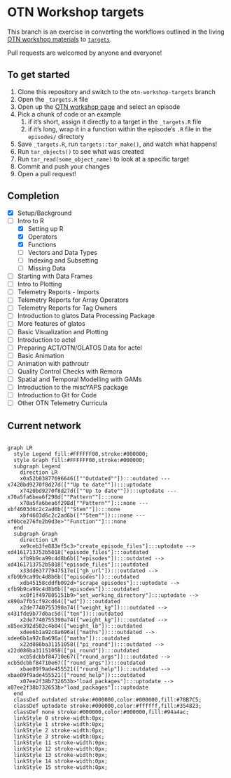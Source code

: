 
<!-- README.md is generated from README.Rmd. Please edit that file -->

# OTN Workshop targets

This branch is an exercise in converting the workflows outlined in the
living [OTN workshop
materials](https://ocean-tracking-network.github.io/otn-workshop-base/)
to [`targets`](https://docs.ropensci.org/targets/).

Pull requests are welcomed by anyone and everyone!

## To get started

1.  Clone this repository and switch to the `otn-workshop-targets`
    branch
2.  Open the `_targets.R` file
3.  Open up the [OTN workshop
    page](https://ocean-tracking-network.github.io/otn-workshop-base/)
    and select an episode
4.  Pick a chunk of code or an example
    1.  if it’s short, assign it directly to a target in the
        `_targets.R` file
    2.  if it’s long, wrap it in a function within the episode’s `.R`
        file in the `episodes/` directory
5.  Save `_targets.R`, run `targets::tar_make()`, and watch what
    happens!
6.  Run `tar_objects()` to see what was created
7.  Run `tar_read(some_object_name)` to look at a specific target
8.  Commit and push your changes
9.  Open a pull request!

## Completion

- [x] Setup/Background
- [ ] Intro to R
  - [x] Setting up R
  - [x] Operators
  - [x] Functions
  - [ ] Vectors and Data Types
  - [ ] Indexing and Subsetting
  - [ ] Missing Data
- [ ] Starting with Data Frames
- [ ] Intro to Plotting
- [ ] Telemetry Reports - Imports
- [ ] Telemetry Reports for Array Operators
- [ ] Telemetry Reports for Tag Owners
- [ ] Introduction to glatos Data Processing Package
- [ ] More features of glatos
- [ ] Basic Visualization and Plotting
- [ ] Introduction to actel
- [ ] Preparing ACT/OTN/GLATOS Data for actel
- [ ] Basic Animation
- [ ] Animation with pathroutr
- [ ] Quality Control Checks with Remora
- [ ] Spatial and Temporal Modelling with GAMs
- [ ] Introduction to the miscYAPS package
- [ ] Introduction to Git for Code
- [ ] Other OTN Telemetry Curricula

## Current network

``` mermaid

graph LR
  style Legend fill:#FFFFFF00,stroke:#000000;
  style Graph fill:#FFFFFF00,stroke:#000000;
  subgraph Legend
    direction LR
    x0a52b03877696646([""Outdated""]):::outdated --- x7420bd9270f8d27d([""Up to date""]):::uptodate
    x7420bd9270f8d27d([""Up to date""]):::uptodate --- x70a5fa6bea6f298d[""Pattern""]:::none
    x70a5fa6bea6f298d[""Pattern""]:::none --- xbf4603d6c2c2ad6b([""Stem""]):::none
    xbf4603d6c2c2ad6b([""Stem""]):::none --- xf0bce276fe2b9d3e>""Function""]:::none
  end
  subgraph Graph
    direction LR
    xe9ceb3fe883ef5c3>"create_episode_files"]:::uptodate --> xd4161713752b5018["episode_files"]:::outdated
    xfb9b9ca99c4d8b6b(["episodes"]):::outdated --> xd4161713752b5018["episode_files"]:::outdated
    x33dd63777947517e(["gh_url"]):::outdated --> xfb9b9ca99c4d8b6b(["episodes"]):::outdated
    xdb45158cddfb092d>"scrape_episodes"]:::uptodate --> xfb9b9ca99c4d8b6b(["episodes"]):::outdated
    xc0f1f497805151b9>"set_working_directory"]:::uptodate --> x890a7fb5cf92cd64(["wd"]):::outdated
    x2de7740755390a74(["weight_kg"]):::outdated --> x431fde9b77dbac5d(["ten"]):::outdated
    x2de7740755390a74(["weight_kg"]):::outdated --> x85ee392d502c4b84(["weight_lb"]):::outdated
    xdee6b1a92c8a696a(["maths"]):::outdated --> xdee6b1a92c8a696a(["maths"]):::outdated
    x22d086ba31151058(["pi_round"]):::outdated --> x22d086ba31151058(["pi_round"]):::outdated
    xcb5dcbbf84710e67(["round_args"]):::outdated --> xcb5dcbbf84710e67(["round_args"]):::outdated
    xbae09f9ade455521(["round_help"]):::outdated --> xbae09f9ade455521(["round_help"]):::outdated
    x07ee2f38b732653b>"load_packages"]:::uptodate --> x07ee2f38b732653b>"load_packages"]:::uptodate
  end
  classDef outdated stroke:#000000,color:#000000,fill:#78B7C5;
  classDef uptodate stroke:#000000,color:#ffffff,fill:#354823;
  classDef none stroke:#000000,color:#000000,fill:#94a4ac;
  linkStyle 0 stroke-width:0px;
  linkStyle 1 stroke-width:0px;
  linkStyle 2 stroke-width:0px;
  linkStyle 3 stroke-width:0px;
  linkStyle 11 stroke-width:0px;
  linkStyle 12 stroke-width:0px;
  linkStyle 13 stroke-width:0px;
  linkStyle 14 stroke-width:0px;
  linkStyle 15 stroke-width:0px;
```
